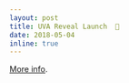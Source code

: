 ```yaml
---
layout: post
title: UVA Reveal Launch  🚀
date: 2018-05-04
inline: true
---
```


[More info](https://ss4ws.github.io/blog/2018/Reveal-Live/). 


